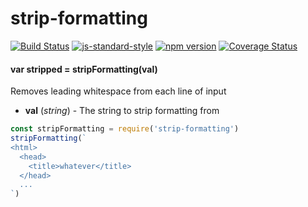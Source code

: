 # strip-formatting

<!-- VDOC.badges travis; standard; npm; coveralls -->
<!-- DON'T EDIT THIS SECTION (including comments), INSTEAD RE-RUN `vdoc` TO UPDATE -->
[![Build Status](https://travis-ci.org/vigour-io/strip-formatting.svg?branch=master)](https://travis-ci.org/vigour-io/strip-formatting)
[![js-standard-style](https://img.shields.io/badge/code%20style-standard-brightgreen.svg)](http://standardjs.com/)
[![npm version](https://badge.fury.io/js/strip-formatting.svg)](https://badge.fury.io/js/strip-formatting)
[![Coverage Status](https://coveralls.io/repos/github/vigour-io/strip-formatting/badge.svg?branch=master)](https://coveralls.io/github/vigour-io/strip-formatting?branch=master)

<!-- VDOC END -->

<!-- VDOC.jsdoc stripFormatting -->
<!-- DON'T EDIT THIS SECTION (including comments), INSTEAD RE-RUN `vdoc` TO UPDATE -->
#### var stripped = stripFormatting(val)

Removes leading whitespace from each line of input
- **val** (*string*) - The string to strip formatting from

<!-- VDOC END -->

```javascript
const stripFormatting = require('strip-formatting')
stripFormatting(`
<html>
  <head>
    <title>whatever</title>
  </head>
  ...
`)
```
